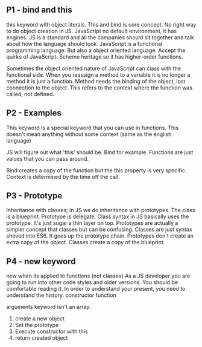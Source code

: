 ## P1 - bind and this
this keyword with object literals. This and bind is core concept.
No right way to do object creation in JS.
JavaScript no default environment, it has engines.
JS is a standard and all the companies should sit together and talk about how the language should look.
JavaScript is a functional programming language. But also a object oriented language.
Accept the quirks of JavaScript.
Scheme heritage so it has higher-order functions.

Sometimes the object oriented nature of JavaScript can class with the functional side.
When you reassign a method to a variable it is no longer a method it is just a function.
Method needs the binding of the object, lost connection to the object.
This refers to the context where the function was called, not defined.

## P2 - Examples
This keyword is a special keyword that you can use in functions.
This doesn't mean anything without some context (same as the english language)

JS will figure out what 'this' should be. Bind for example.
Functions are just values that you can pass around.

Bind creates a copy of the function but the this property is very specific.
Context is determined by the time off the call.

## P3 - Prototype
Inheritance with classes; in JS we do inheritance with prototypes. The class is a blueprint. Prototype is delegate.
Class syntax in JS basically uses the prototype. It's just sugar a thin layer on top.
Prototypes are actually a simpler concept that classes but can be confusing.
Classes are just syntax shoved into ES6.
It goes up the prototype chain.
Prototypes don't create an extra copy of the object. Classes create a copy of the blueprint.

## P4 - new keyword
new when its applied to functions (not classes)
As a JS developer you are going to run into other code styles and older versions. You should be comfortable reading it.
In order to understand your present, you need to understand the history.
constructor function

arguments keyword isn't an array.

1. create a new object
2. Set the prototype
3. Execute constructor with this
4. return created object